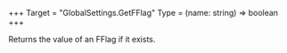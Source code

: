 +++
Target = "GlobalSettings.GetFFlag"
Type = (name: string) => boolean
+++

Returns the value of an FFlag if it exists.